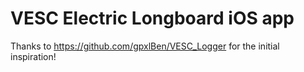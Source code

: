 # VESC Electric Longboard iOS app

Thanks to https://github.com/gpxlBen/VESC_Logger for the initial inspiration!
